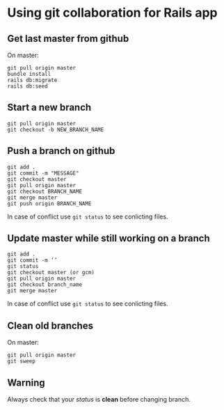 # Using git collaboration for Rails app

## Get last master from github
On master:
```
git pull origin master
bundle install
rails db:migrate
rails db:seed
```

## Start a new branch
```
git pull origin master
git checkout -b NEW_BRANCH_NAME
```

## Push a branch on github
```
git add .
git commit -m "MESSAGE"
git checkout master
git pull origin master
git checkout BRANCH_NAME
git merge master
git push origin BRANCH_NAME
```
In case of conflict use `git status` to see conlicting files.

## Update master while still working on a branch
```
git add .
git commit -m ‘’
git status
git checkout master (or gcm)
git pull origin master
git checkout branch_name
git merge master
```

In case of conflict use `git status` to see conlicting files.

## Clean old branches
On master:
```
git pull origin master
git sweep
```

## Warning

Always check that your *status* is **clean** before changing branch.
